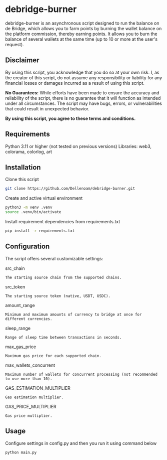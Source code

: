 # debridge-burner

debridge-burner is an asynchronous script designed to run the balance on de Bridge, which allows you to farm points by burning the wallet balance on the platform commission, thereby earning points. It allows you to burn the balance of several wallets at the same time (up to 10 or more at the user's request).

## Disclaimer

By using this script, you acknowledge that you do so at your own risk. I, as the creator of this script, do not assume any responsibility or liability for any financial losses or damages incurred as a result of using this script.

**No Guarantees:** While efforts have been made to ensure the accuracy and reliability of the script, there is no guarantee that it will function as intended under all circumstances. The script may have bugs, errors, or vulnerabilities that could result in unexpected behavior.

**By using this script, you agree to these terms and conditions.**

## Requirements

Python 3.11 or higher (not tested on previous versions)
Libraries: web3, colorama, colorlog, art

## Installation

Clone this script
```bash
git clone https://github.com/Dellenoam/debridge-burner.git
```

Create and active virtual environment
```bash
python3 -m venv .venv
source .venv/bin/activate
```

Install requirement dependencies from requirements.txt
```bash
pip install -r requirements.txt
```

## Configuration

The script offers several customizable settings:

src_chain

`The starting source chain from the supported chains.`

src_token

`The starting source token (native, USDT, USDC).`

amount_range

`Minimum and maximum amounts of currency to bridge at once for different currencies.`

sleep_range

`Range of sleep time between transactions in seconds.`

max_gas_price

`Maximum gas price for each supported chain.`

max_wallets_concurrent

`Maximum number of wallets for concurrent processing (not recommended to use more than 10).`

GAS_ESTIMATION_MULTIPLIER

`Gas estimation multiplier.`

GAS_PRICE_MULTIPLIER

`Gas price multiplier.`

## Usage

Configure settings in config.py and then you run it using command below

```bash
python main.py
```
